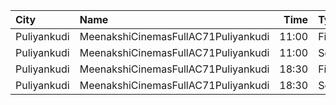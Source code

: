 | City        | Name                                |  Time | Type        | Price | Capacity | Booked |
| :---------- | :---------------------------------- | ----: | :---------- | ----: | -------: | -----: |
| Puliyankudi | MeenakshiCinemasFullAC71Puliyankudi | 11:00 | FirstClass  |   50₹ |      244 |     24 |
| Puliyankudi | MeenakshiCinemasFullAC71Puliyankudi | 11:00 | SecondClass |   50₹ |      100 |      0 |
| Puliyankudi | MeenakshiCinemasFullAC71Puliyankudi | 18:30 | FirstClass  |   50₹ |      244 |     24 |
| Puliyankudi | MeenakshiCinemasFullAC71Puliyankudi | 18:30 | SecondClass |   50₹ |      100 |      0 |